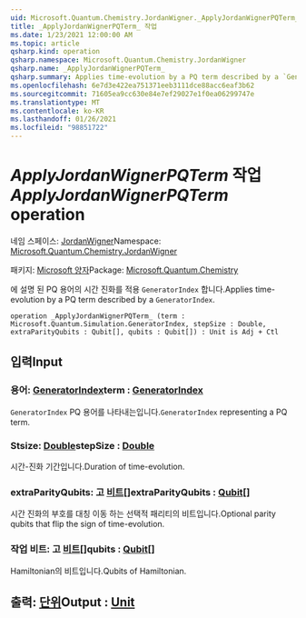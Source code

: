 ```yaml
---
uid: Microsoft.Quantum.Chemistry.JordanWigner._ApplyJordanWignerPQTerm_
title: _ApplyJordanWignerPQTerm_ 작업
ms.date: 1/23/2021 12:00:00 AM
ms.topic: article
qsharp.kind: operation
qsharp.namespace: Microsoft.Quantum.Chemistry.JordanWigner
qsharp.name: _ApplyJordanWignerPQTerm_
qsharp.summary: Applies time-evolution by a PQ term described by a `GeneratorIndex`.
ms.openlocfilehash: 6e7d3e422ea751371eeb3111dce88acc6eaf3b62
ms.sourcegitcommit: 71605ea9cc630e84e7ef29027e1f0ea06299747e
ms.translationtype: MT
ms.contentlocale: ko-KR
ms.lasthandoff: 01/26/2021
ms.locfileid: "98851722"
---
```

# <a name="_applyjordanwignerpqterm_-operation"></a><span data-ttu-id="f7b6e-102">_ApplyJordanWignerPQTerm_ 작업</span><span class="sxs-lookup"><span data-stu-id="f7b6e-102">_ApplyJordanWignerPQTerm_ operation</span></span>

<span data-ttu-id="f7b6e-103">네임 스페이스: [JordanWigner](xref:Microsoft.Quantum.Chemistry.JordanWigner)</span><span class="sxs-lookup"><span data-stu-id="f7b6e-103">Namespace: [Microsoft.Quantum.Chemistry.JordanWigner](xref:Microsoft.Quantum.Chemistry.JordanWigner)</span></span>

<span data-ttu-id="f7b6e-104">패키지: [Microsoft 양자](https://nuget.org/packages/Microsoft.Quantum.Chemistry)</span><span class="sxs-lookup"><span data-stu-id="f7b6e-104">Package: [Microsoft.Quantum.Chemistry](https://nuget.org/packages/Microsoft.Quantum.Chemistry)</span></span>


<span data-ttu-id="f7b6e-105">에 설명 된 PQ 용어의 시간 진화를 적용 `GeneratorIndex` 합니다.</span><span class="sxs-lookup"><span data-stu-id="f7b6e-105">Applies time-evolution by a PQ term described by a `GeneratorIndex`.</span></span>

```qsharp
operation _ApplyJordanWignerPQTerm_ (term : Microsoft.Quantum.Simulation.GeneratorIndex, stepSize : Double, extraParityQubits : Qubit[], qubits : Qubit[]) : Unit is Adj + Ctl
```


## <a name="input"></a><span data-ttu-id="f7b6e-106">입력</span><span class="sxs-lookup"><span data-stu-id="f7b6e-106">Input</span></span>

### <a name="term--generatorindex"></a><span data-ttu-id="f7b6e-107">용어: [GeneratorIndex](xref:Microsoft.Quantum.Simulation.GeneratorIndex)</span><span class="sxs-lookup"><span data-stu-id="f7b6e-107">term : [GeneratorIndex](xref:Microsoft.Quantum.Simulation.GeneratorIndex)</span></span>

<span data-ttu-id="f7b6e-108">`GeneratorIndex` PQ 용어를 나타내는입니다.</span><span class="sxs-lookup"><span data-stu-id="f7b6e-108">`GeneratorIndex` representing a PQ term.</span></span>


### <a name="stepsize--double"></a><span data-ttu-id="f7b6e-109">Stsize: [Double](xref:microsoft.quantum.lang-ref.double)</span><span class="sxs-lookup"><span data-stu-id="f7b6e-109">stepSize : [Double](xref:microsoft.quantum.lang-ref.double)</span></span>

<span data-ttu-id="f7b6e-110">시간-진화 기간입니다.</span><span class="sxs-lookup"><span data-stu-id="f7b6e-110">Duration of time-evolution.</span></span>


### <a name="extraparityqubits--qubit"></a><span data-ttu-id="f7b6e-111">extraParityQubits: 고 [비트](xref:microsoft.quantum.lang-ref.qubit)[]</span><span class="sxs-lookup"><span data-stu-id="f7b6e-111">extraParityQubits : [Qubit](xref:microsoft.quantum.lang-ref.qubit)[]</span></span>

<span data-ttu-id="f7b6e-112">시간 진화의 부호를 대칭 이동 하는 선택적 패리티의 비트입니다.</span><span class="sxs-lookup"><span data-stu-id="f7b6e-112">Optional parity qubits that flip the sign of time-evolution.</span></span>


### <a name="qubits--qubit"></a><span data-ttu-id="f7b6e-113">작업 비트: 고 [비트](xref:microsoft.quantum.lang-ref.qubit)[]</span><span class="sxs-lookup"><span data-stu-id="f7b6e-113">qubits : [Qubit](xref:microsoft.quantum.lang-ref.qubit)[]</span></span>

<span data-ttu-id="f7b6e-114">Hamiltonian의 비트입니다.</span><span class="sxs-lookup"><span data-stu-id="f7b6e-114">Qubits of Hamiltonian.</span></span>



## <a name="output--unit"></a><span data-ttu-id="f7b6e-115">출력: [단위](xref:microsoft.quantum.lang-ref.unit)</span><span class="sxs-lookup"><span data-stu-id="f7b6e-115">Output : [Unit](xref:microsoft.quantum.lang-ref.unit)</span></span>

